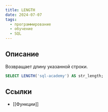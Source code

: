 ```yaml
---
title: LENGTH
date: 2024-07-07
tags:
  - программирование
  - обучение
  - SQL
---
```


## Описание
Возвращает длину указанной строки.

```sql
SELECT LENGTH('sql-academy') AS str_length;
```

## Ссылки
- [[Функции]]
